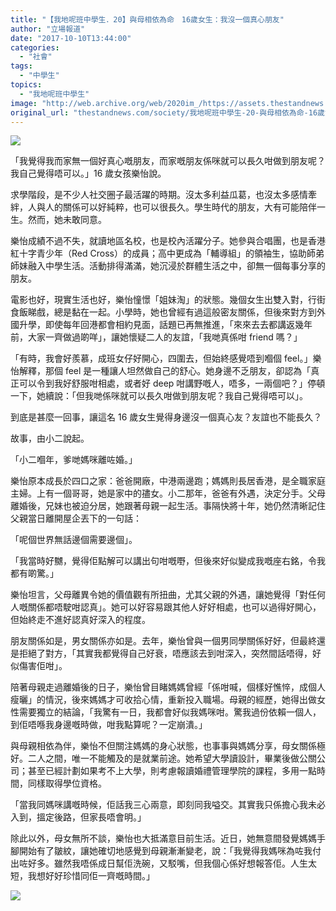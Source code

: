 ```yaml
---
title: "【我地呢班中學生．20】與母相依為命　16歲女生：我沒一個真心朋友"
author: "立場報道"
date: "2017-10-10T13:44:00"
categories:
  - "社會"
tags:
  - "中學生"
topics:
  - "我地呢班中學生"
image: "http://web.archive.org/web/2020im_/https://assets.thestandnews.com/media/photos/lokyi-21_FKJEd.png"
original_url: "thestandnews.com/society/我地呢班中學生-20-與母相依為命-16歲女生-我沒一個真心朋友"
---
```

![](http://web.archive.org/web/2020im_/https://assets.thestandnews.com/media/photos/lokyi-21_FKJEd.png)

「我覺得我而家無一個好真心嘅朋友，而家嘅朋友係咪就可以長久咁做到朋友呢？我自己覺得唔可以。」16 歲女孩樂怡說。

求學階段，是不少人社交圈子最活躍的時期。沒太多利益瓜葛，也沒太多感情牽絆，人與人的關係可以好純粹，也可以很長久。學生時代的朋友，大有可能陪伴一生。然而，她未敢同意。

樂怡成績不過不失，就讀地區名校，也是校內活躍分子。她參與合唱團，也是香港紅十字青少年（Red Cross）的成員；高中更成為「輔導組」的領袖生，協助師弟師妹融入中學生活。活動排得滿滿，她沉浸於群體生活之中，卻無一個每事分享的朋友。

電影也好，現實生活也好，樂怡憧憬「姐妹淘」的狀態。幾個女生出雙入對，行街食飯睇戲，總是黏在一起。小學時，她也曾經有過這般密友關係，但後來對方到外國升學，即使每年回港都會相約見面，話題已再無推進，「來來去去都講返幾年前，大家一齊做過啲咩」，讓她懷疑二人的友誼，「我哋真係咁 friend 嗎？」

「有時，我會好羨慕，成班女仔好開心，四圍去，但始終感覺唔到嗰個 feel。」樂怡解釋，那個 feel 是一種讓人坦然做自己的舒心。她身邊不乏朋友，卻認為「真正可以令到我好舒服咁相處，或者好 deep 咁講野嘅人，唔多，一兩個吧？」停頓一下，她續說：「但我哋係咪就可以長久咁做到朋友呢？我自己覺得唔可以」。

到底是甚麼一回事，讓這名 16 歲女生覺得身邊沒一個真心友？友誼也不能長久？

故事，由小二說起。

「小二嗰年，爹哋媽咪離咗婚。」

樂怡原本成長於四口之家：爸爸開廠，中港兩邊跑；媽媽則長居香港，是全職家庭主婦。上有一個哥哥，她是家中的孻女。小二那年，爸爸有外遇，決定分手。父母離婚後，兄妹也被迫分居，她跟著母親一起生活。事隔快將十年，她仍然清晰記住父親當日離開屋企丟下的一句話：

「呢個世界無話邊個需要邊個」。

「我當時好嬲，覺得佢點解可以講出句咁嘅嘢，但後來好似變成我嘅座右銘，令我都有啲驚。」

樂怡坦言，父母離異令她的價值觀有所扭曲，尤其父親的外遇，讓她覺得「對任何人嘅關係都唔駛咁認真」。她可以好容易跟其他人好好相處，也可以過得好開心，但始終走不進好認真好深入的程度。

朋友關係如是，男女關係亦如是。去年，樂怡曾與一個男同學關係好好，但最終還是拒絕了對方，「其實我都覺得自己好衰，唔應該去到咁深入，突然間話唔得，好似傷害佢咁」。

陪著母親走過離婚後的日子，樂怡曾目睹媽媽曾經「係咁喊，個樣好憔悴，成個人瘦曬」的情況，後來媽媽才可收拾心情，重新投入職場。母親的經歷，她得出做女性需要獨立的結論，「我驚有一日，我都會好似我媽咪咁。驚我過份依賴一個人，到佢唔喺我身邊嘅時做，咁我點算呢？一定崩潰。」

與母親相依為伴，樂怡不但關注媽媽的身心狀態，也事事與媽媽分享，母女關係極好。二人之間，唯一不能觸及的是就業前途。她希望大學讀設計，畢業後做公關公司；甚至已經計劃如果考不上大學，則考慮報讀婚禮管理學院的課程，多用一點時間，同樣取得學位資格。

「當我同媽咪講嘅時候，佢話我三心兩意，即刻同我嗌交。其實我只係擔心我未必入到，搵定後路，但家長唔會明。」

除此以外，母女無所不談，樂怡也大抵滿意目前生活。近日，她無意間發覺媽媽手腳開始有了皺紋，讓她確切地感覺到母親漸漸變老，說：「我覺得我媽咪為咗我付出咗好多。雖然我唔係成日幫佢洗碗，又駁嘴，但我個心係好想報答佢。人生太短，我想好好珍惜同佢一齊嘅時間。」

![](http://web.archive.org/web/2020im_/https://assets.thestandnews.com/media/photos/IMG_2985_tahkz.JPG)